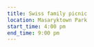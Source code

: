 ```yaml
---
title: Swiss family picnic
location: Masaryktown Park
start_time: 4:00 pm
end_time: 9:00 pm
---
```

